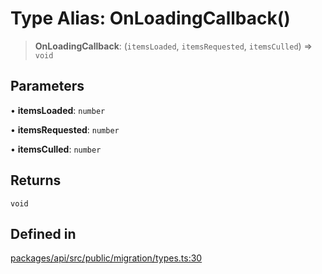 # Type Alias: OnLoadingCallback()

> **OnLoadingCallback**: (`itemsLoaded`, `itemsRequested`, `itemsCulled`) => `void`

## Parameters

• **itemsLoaded**: `number`

• **itemsRequested**: `number`

• **itemsCulled**: `number`

## Returns

`void`

## Defined in

[packages/api/src/public/migration/types.ts:30](https://github.com/cognitedata/reveal/blob/3aaed3491dba3f4ba9ecd87f495d35383cc73a1d/viewer/packages/api/src/public/migration/types.ts#L30)
